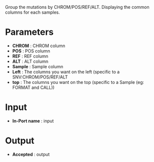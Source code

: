 Group the mutations by CHROM/POS/REF/ALT. Displaying the common columns for each samples.

# Parameters #


  * **CHROM** : CHROM column
  * **POS** : POS column
  * **REF** : REF column
  * **ALT** : ALT column
  * **Sample** : Sample column
  * **Left** : The columns you want on the left (specific to a SNV:CHROM/POS/REF/ALT
  * **top** : The columns you want on the top (specific to a Sample (eg: FORMAT and CALL))

# Input #

  * **In-Port name** : input

# Output #

  * **Accepted** : output